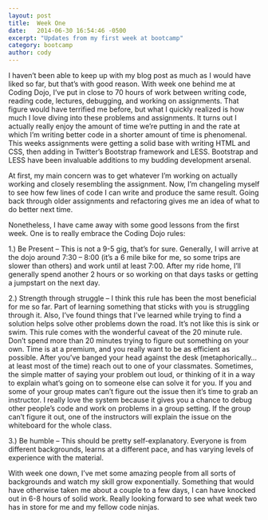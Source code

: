 ```yaml
---
layout: post
title:  Week One
date:   2014-06-30 16:54:46 -0500
excerpt: "Updates from my first week at bootcamp"
category: bootcamp
author: cody
---
```

I haven’t been able to keep up with my blog post as much as I would have liked so far, but that’s with good reason.  With week one behind me at Coding Dojo, I’ve put in close to 70 hours of work between writing code, reading code, lectures, debugging, and working on assignments.  That figure would have terrified me before, but what I quickly realized is how much I love diving into these problems and assignments. <!--more--> It turns out I actually really enjoy the amount of time we’re putting in and the rate at which I’m writing better code in a shorter amount of time is phenomenal.  This weeks assignments were getting a solid base with writing HTML and CSS, then adding in Twitter’s Bootstrap framework and LESS.  Bootstrap and LESS have been invaluable additions to my budding development arsenal.

At first, my main concern was to get whatever I’m working on actually working and closely resembling the assignment.  Now, I’m changeling myself to see how few lines of code I can write and produce the same result.  Going back through older assignments and refactoring   gives me an idea of what to do better next time.

Nonetheless, I have came away with some good lessons from the first week.  One is to really embrace the Coding Dojo rules:

1.) Be Present  – This is not a 9-5 gig, that’s for sure.  Generally, I will arrive at the dojo around 7:30 – 8:00 (it’s a 6 mile bike for me, so some trips are slower than others) and work until at least 7:00.  After my ride home, I’ll generally spend another 2 hours or so working on that days tasks or getting a jumpstart on the next day.

2.) Strength through struggle – I think this rule has been the most beneficial for me so far.  Part of learning something that sticks with you is struggling through it.  Also, I’ve found things that I’ve learned while trying to find a solution helps solve other problems down the road.  It’s not like this is sink or swim.  This rule comes with the wonderful caveat of the 20 minute rule.  Don’t spend more than 20 minutes trying to figure out something on your own.  Time is at a premium, and you really want to be as efficient as possible.  After you’ve banged your head against the desk (metaphorically…at least most of the time) reach out to one of your classmates.  Sometimes, the simple matter of saying your problem out loud,   or thinking of it in a way to explain what’s going on to someone else can solve it for you.  If you and some of your group mates can’t figure out the issue then it’s time to grab an instructor.  I really love the system because it gives you a chance to debug other people’s code and work on problems in a group setting.  If the group can’t figure it out, one of the instructors will explain the issue on the whiteboard for the whole class.

3.) Be humble – This should be pretty self-explanatory.  Everyone is from different backgrounds, learns at a different pace, and has varying levels of experience with the material.

With week one down, I’ve met some amazing people from all sorts of backgrounds and watch my skill grow exponentially.  Something that would have otherwise taken me about a couple to a few days, I can have knocked out in 6-8 hours of solid work.  Really looking forward to see what week two has in store for me and my fellow code ninjas.
